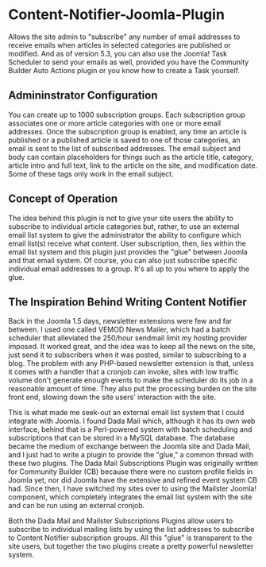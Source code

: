 # Content-Notifier-Joomla-Plugin
Allows the site admin to "subscribe" any number of email addresses to receive emails when articles in selected categories are
published or modified. And as of version 5.3, you can also use the Joomla! Task Scheduler to send your emails as well, provided
you have the Community Builder Auto Actions plugin or you know how to create a Task yourself.

## Admininstrator Configuration
You can create up to 1000 subscription groups. Each subscription group associates one or more article categories with one or
more email addresses. Once the subscription group is enabled, any time an article is published or a published article is saved
to one of those categories, an email is sent to the list of subscribed addresses. The email subject and body can contain placeholders
for things such as the article title, category, article intro and full text, link to the article on the site, and modification date.
Some of these tags only work in the email subject.

## Concept of Operation
The idea behind this plugin is not to give your site users the ability to subscribe to individual article categories but, rather,
to use an external email list system to give the administrator the ability to configure which email list(s) receive what content.
User subscription, then, lies within the email list system and this plugin just provides the "glue" between Joomla and that email
system. Of course, you can also just subscribe specific individual email addresses to a group. It's all up to you where to apply the glue.

## The Inspiration Behind Writing Content Notifier
Back in the Joomla 1.5 days, newsletter extensions were few and far between. I used one called VEMOD News Mailer, which had a batch
scheduler that alleviated the 250/hour sendmail limit my hosting provider imposed. It worked great, and the idea was to keep all the news
on the site, just send it to subscribers when it was posted, similar to subscribing to a blog. The problem with any PHP-based newsletter
extension is that, unless it comes with a handler that a cronjob can invoke, sites with low traffic volume don't generate enough events
to make the scheduler do its job in a reasonable amount of time. They also put the processing burden on the site front end, slowing down
the site users' interaction with the site.

This is what made me seek-out an external email list system that I could integrate with Joomla. I found Dada Mail which, although it has
its own web interface, behind that is a Perl-powered system with batch scheduling and subscriptions that can be stored in a MySQL
database. The database became the medium of exchange between the Joomla site and Dada Mail, and I just had to write a plugin to provide
the "glue," a common thread with these two plugins. The Dada Mail Subscriptions Plugin was originally written for Community Builder (CB)
because there were no custom profile fields in Joomla yet, nor did Joomla have the extensive and refined event system CB had. Since
then, I have switched my sites over to using the Mailster Joomla! component, which completely integrates the email list system with
the site and can be run using an external cronjob.

Both the Dada Mail and Mailster Subscriptions Plugins allow users to subscribe to individual mailing lists by using the list addresses 
to subscribe to Content Notifier subscription groups. All this "glue" is transparent to the site users, but together the two plugins
create a pretty powerful newsletter system.
